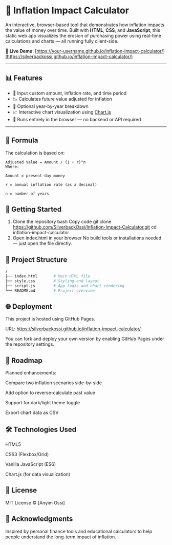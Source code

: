 # 💸 Inflation Impact Calculator

An interactive, browser-based tool that demonstrates how inflation impacts the value of money over time. Built with **HTML**, **CSS**, and **JavaScript**, this static web app visualizes the erosion of purchasing power using real-time calculations and charts — all running fully client-side.

🔗 **Live Demo**: [https://your-username.github.io/inflation-impact-calculator/](https://silverbackossi.github.io/inflation-impact-calculator/)

---

## 📊 Features

- 🔢 Input custom amount, inflation rate, and time period
- 📉 Calculates future value adjusted for inflation
- 📆 Optional year-by-year breakdown
- 📈 Interactive chart visualization using [Chart.js](https://www.chartjs.org/)
- 💾 Runs entirely in the browser — no backend or API required

---

## 🧮 Formula

The calculation is based on:

```text
Adjusted Value = Amount / (1 + r)^n
Where:

Amount = present-day money

r = annual inflation rate (as a decimal)

n = number of years
```

## 🚀 Getting Started
1. Clone the repository
bash
Copy code
git clone https://github.com/SilverbackOssi/Inflation-Impact-Calculator.git
cd inflation-impact-calculator
2. Open index.html in your browser
No build tools or installations needed — just open the file directly.

## 📁 Project Structure
```bash
/
├── index.html       # Main HTML file
├── style.css        # Styling and layout
├── script.js        # App logic and chart rendering
└── README.md        # Project overview
```
## 🌐 Deployment
This project is hosted using GitHub Pages.

URL: https://silverbackossi.github.io/inflation-impact-calculator/

You can fork and deploy your own version by enabling GitHub Pages under the repository settings.

## 📌 Roadmap
Planned enhancements:

 Compare two inflation scenarios side-by-side

 Add option to reverse-calculate past value

 Support for dark/light theme toggle

 Export chart data as CSV

## 🛠 Technologies Used
HTML5

CSS3 (Flexbox/Grid)

Vanilla JavaScript (ES6)

Chart.js (for data visualization)

## 📄 License
MIT License © [Anyim Ossi]

## 🙌 Acknowledgments
Inspired by personal finance tools and educational calculators to help people understand the long-term impact of inflation.
